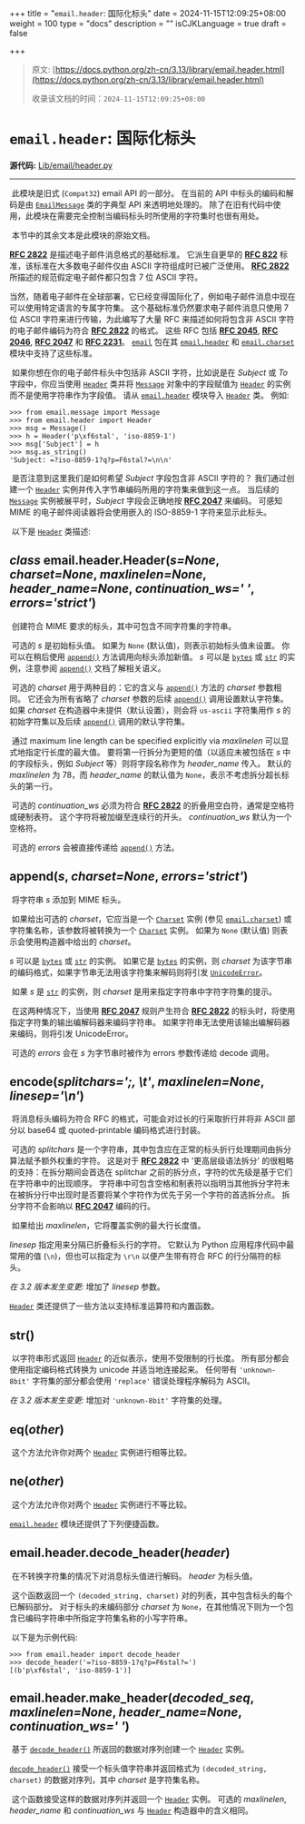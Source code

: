 +++
title = "`email.header`: 国际化标头"
date = 2024-11-15T12:09:25+08:00
weight = 100
type = "docs"
description = ""
isCJKLanguage = true
draft = false

+++

> 原文: [https://docs.python.org/zh-cn/3.13/library/email.header.html](https://docs.python.org/zh-cn/3.13/library/email.header.html)
>
> 收录该文档的时间：`2024-11-15T12:09:25+08:00`

# `email.header`: 国际化标头

**源代码:** [Lib/email/header.py](https://github.com/python/cpython/tree/3.13/Lib/email/header.py)

------

​	此模块是旧式 (`Compat32`) email API 的一部分。 在当前的 API 中标头的编码和解码是由 [`EmailMessage`](https://docs.python.org/zh-cn/3.13/library/email.message.html#email.message.EmailMessage) 类的字典型 API 来透明地处理的。 除了在旧有代码中使用，此模块在需要完全控制当编码标头时所使用的字符集时也很有用处。

​	本节中的其余文本是此模块的原始文档。

[**RFC 2822**](https://datatracker.ietf.org/doc/html/rfc2822.html) 是描述电子邮件消息格式的基础标准。 它派生自更早的 [**RFC 822**](https://datatracker.ietf.org/doc/html/rfc822.html) 标准，该标准在大多数电子邮件仅由 ASCII 字符组成时已被广泛使用。 [**RFC 2822**](https://datatracker.ietf.org/doc/html/rfc2822.html) 所描述的规范假定电子邮件都只包含 7 位 ASCII 字符。

​	当然，随着电子邮件在全球部署，它已经变得国际化了，例如电子邮件消息中现在可以使用特定语言的专属字符集。 这个基础标准仍然要求电子邮件消息只使用 7 位 ASCII 字符来进行传输，为此编写了大量 RFC 来描述如何将包含非 ASCII 字符的电子邮件编码为符合 [**RFC 2822**](https://datatracker.ietf.org/doc/html/rfc2822.html) 的格式。 这些 RFC 包括 [**RFC 2045**](https://datatracker.ietf.org/doc/html/rfc2045.html), [**RFC 2046**](https://datatracker.ietf.org/doc/html/rfc2046.html), [**RFC 2047**](https://datatracker.ietf.org/doc/html/rfc2047.html) 和 [**RFC 2231**](https://datatracker.ietf.org/doc/html/rfc2231.html)。 [`email`](https://docs.python.org/zh-cn/3.13/library/email.html#module-email) 包在其 [`email.header`](https://docs.python.org/zh-cn/3.13/library/email.header.html#module-email.header) 和 [`email.charset`](https://docs.python.org/zh-cn/3.13/library/email.charset.html#module-email.charset) 模块中支持了这些标准。

​	如果你想在你的电子邮件标头中包括非 ASCII 字符，比如说是在 *Subject* 或 *To* 字段中，你应当使用 [`Header`](https://docs.python.org/zh-cn/3.13/library/email.header.html#email.header.Header) 类并将 [`Message`](https://docs.python.org/zh-cn/3.13/library/email.compat32-message.html#email.message.Message) 对象中的字段赋值为 [`Header`](https://docs.python.org/zh-cn/3.13/library/email.header.html#email.header.Header) 的实例而不是使用字符串作为字段值。 请从 [`email.header`](https://docs.python.org/zh-cn/3.13/library/email.header.html#module-email.header) 模块导入 [`Header`](https://docs.python.org/zh-cn/3.13/library/email.header.html#email.header.Header) 类。 例如:



```
>>> from email.message import Message
>>> from email.header import Header
>>> msg = Message()
>>> h = Header('p\xf6stal', 'iso-8859-1')
>>> msg['Subject'] = h
>>> msg.as_string()
'Subject: =?iso-8859-1?q?p=F6stal?=\n\n'
```

​	是否注意到这里我们是如何希望 *Subject* 字段包含非 ASCII 字符的？ 我们通过创建一个 [`Header`](https://docs.python.org/zh-cn/3.13/library/email.header.html#email.header.Header) 实例并传入字节串编码所用的字符集来做到这一点。 当后续的 [`Message`](https://docs.python.org/zh-cn/3.13/library/email.compat32-message.html#email.message.Message) 实例被展平时，*Subject* 字段会正确地按 [**RFC 2047**](https://datatracker.ietf.org/doc/html/rfc2047.html) 来编码。 可感知 MIME 的电子邮件阅读器将会使用嵌入的 ISO-8859-1 字符来显示此标头。

​	以下是 [`Header`](https://docs.python.org/zh-cn/3.13/library/email.header.html#email.header.Header) 类描述:

## *class* email.header.**Header**(*s=None*, *charset=None*, *maxlinelen=None*, *header_name=None*, *continuation_ws=' '*, *errors='strict'*)

​	创建符合 MIME 要求的标头，其中可包含不同字符集的字符串。

​	可选的 *s* 是初始标头值。 如果为 `None` (默认值)，则表示初始标头值未设置。 你可以在稍后使用 [`append()`](https://docs.python.org/zh-cn/3.13/library/email.header.html#email.header.Header.append) 方法调用向标头添加新值。 *s* 可以是 [`bytes`](https://docs.python.org/zh-cn/3.13/library/stdtypes.html#bytes) 或 [`str`](https://docs.python.org/zh-cn/3.13/library/stdtypes.html#str) 的实例，注意参阅 [`append()`](https://docs.python.org/zh-cn/3.13/library/email.header.html#email.header.Header.append) 文档了解相关语义。

​	可选的 *charset* 用于两种目的：它的含义与 [`append()`](https://docs.python.org/zh-cn/3.13/library/email.header.html#email.header.Header.append) 方法的 *charset* 参数相同。 它还会为所有省略了 *charset* 参数的后续 [`append()`](https://docs.python.org/zh-cn/3.13/library/email.header.html#email.header.Header.append) 调用设置默认字符集。 如果 *charset* 在构造器中未提供（默认设置），则会将 `us-ascii` 字符集用作 *s* 的初始字符集以及后续 [`append()`](https://docs.python.org/zh-cn/3.13/library/email.header.html#email.header.Header.append) 调用的默认字符集。

​	通过 maximum line length can be specified explicitly via *maxlinelen* 可以显式地指定行长度的最大值。 要将第一行拆分为更短的值（以适应未被包括在 *s* 中的字段标头，例如 *Subject* 等）则将字段名称作为 *header_name* 传入。 默认的 *maxlinelen* 为 78，而 *header_name* 的默认值为 `None`，表示不考虑拆分超长标头的第一行。

​	可选的 *continuation_ws* 必须为符合 [**RFC 2822**](https://datatracker.ietf.org/doc/html/rfc2822.html) 的折叠用空白符，通常是空格符或硬制表符。 这个字符将被加缀至连续行的开头。 *continuation_ws* 默认为一个空格符。

​	可选的 *errors* 会被直接传递给 [`append()`](https://docs.python.org/zh-cn/3.13/library/email.header.html#email.header.Header.append) 方法。

## **append**(*s*, *charset=None*, *errors='strict'*)

​	将字符串 *s* 添加到 MIME 标头。

​	如果给出可选的 *charset*，它应当是一个 [`Charset`](https://docs.python.org/zh-cn/3.13/library/email.charset.html#email.charset.Charset) 实例 (参见 [`email.charset`](https://docs.python.org/zh-cn/3.13/library/email.charset.html#module-email.charset)) 或字符集名称，该参数将被转换为一个 [`Charset`](https://docs.python.org/zh-cn/3.13/library/email.charset.html#email.charset.Charset) 实例。 如果为 `None` (默认值) 则表示会使用构造器中给出的 *charset*。

*s* 可以是 [`bytes`](https://docs.python.org/zh-cn/3.13/library/stdtypes.html#bytes) 或 [`str`](https://docs.python.org/zh-cn/3.13/library/stdtypes.html#str) 的实例。 如果它是 [`bytes`](https://docs.python.org/zh-cn/3.13/library/stdtypes.html#bytes) 的实例，则 *charset* 为该字节串的编码格式，如果字节串无法用该字符集来解码则将引发 [`UnicodeError`](https://docs.python.org/zh-cn/3.13/library/exceptions.html#UnicodeError)。

​	如果 *s* 是 [`str`](https://docs.python.org/zh-cn/3.13/library/stdtypes.html#str) 的实例，则 *charset* 是用来指定字符串中字符字符集的提示。

​	在这两种情况下，当使用 [**RFC 2047**](https://datatracker.ietf.org/doc/html/rfc2047.html) 规则产生符合 [**RFC 2822**](https://datatracker.ietf.org/doc/html/rfc2822.html) 的标头时，将使用指定字符集的输出编解码器来编码字符串。 如果字符串无法使用该输出编解码器来编码，则将引发 UnicodeError。

​	可选的 *errors* 会在 *s* 为字节串时被作为 errors 参数传递给 decode 调用。

## **encode**(*splitchars=';, \t'*, *maxlinelen=None*, *linesep='\n'*)

​	将消息标头编码为符合 RFC 的格式，可能会对过长的行采取折行并将非 ASCII 部分以 base64 或 quoted-printable 编码格式进行封装。

​	可选的 *splitchars* 是一个字符串，其中包含应在正常的标头折行处理期间由拆分算法赋予额外权重的字符。 这是对于 [**RFC 2822**](https://datatracker.ietf.org/doc/html/rfc2822.html) 中 '更高层级语法拆分' 的很粗略的支持：在拆分期间会首选在 splitchar 之前的拆分点，字符的优先级是基于它们在字符串中的出现顺序。 字符串中可包含空格和制表符以指明当其他拆分字符未在被拆分行中出现时是否要将某个字符作为优先于另一个字符的首选拆分点。 拆分字符不会影响以 [**RFC 2047**](https://datatracker.ietf.org/doc/html/rfc2047.html) 编码的行。

​	如果给出 *maxlinelen*，它将覆盖实例的最大行长度值。

*linesep* 指定用来分隔已折叠标头行的字符。 它默认为 Python 应用程序代码中最常用的值 (`\n`)，但也可以指定为 `\r\n` 以便产生带有符合 RFC 的行分隔符的标头。

*在 3.2 版本发生变更:* 增加了 *linesep* 参数。

[`Header`](https://docs.python.org/zh-cn/3.13/library/email.header.html#email.header.Header) 类还提供了一些方法以支持标准运算符和内置函数。

## **__str__**()

​	以字符串形式返回 [`Header`](https://docs.python.org/zh-cn/3.13/library/email.header.html#email.header.Header) 的近似表示，使用不受限制的行长度。 所有部分都会使用指定编码格式转换为 unicode 并适当地连接起来。 任何带有 `'unknown-8bit'` 字符集的部分都会使用 `'replace'` 错误处理程序解码为 ASCII。

*在 3.2 版本发生变更:* 增加对 `'unknown-8bit'` 字符集的处理。

## **__eq__**(*other*)

​	这个方法允许你对两个 [`Header`](https://docs.python.org/zh-cn/3.13/library/email.header.html#email.header.Header) 实例进行相等比较。

## **__ne__**(*other*)

​	这个方法允许你对两个 [`Header`](https://docs.python.org/zh-cn/3.13/library/email.header.html#email.header.Header) 实例进行不等比较。

[`email.header`](https://docs.python.org/zh-cn/3.13/library/email.header.html#module-email.header) 模块还提供了下列便捷函数。

## email.header.**decode_header**(*header*)

​	在不转换字符集的情况下对消息标头值进行解码。 *header* 为标头值。

​	这个函数返回一个 `(decoded_string, charset)` 对的列表，其中包含标头的每个已解码部分。 对于标头的未编码部分 *charset* 为 `None`，在其他情况下则为一个包含已编码字符串中所指定字符集名称的小写字符串。

​	以下是为示例代码:



```
>>> from email.header import decode_header
>>> decode_header('=?iso-8859-1?q?p=F6stal?=')
[(b'p\xf6stal', 'iso-8859-1')]
```

## email.header.**make_header**(*decoded_seq*, *maxlinelen=None*, *header_name=None*, *continuation_ws=' '*)

​	基于 [`decode_header()`](https://docs.python.org/zh-cn/3.13/library/email.header.html#email.header.decode_header) 所返回的数据对序列创建一个 [`Header`](https://docs.python.org/zh-cn/3.13/library/email.header.html#email.header.Header) 实例。

[`decode_header()`](https://docs.python.org/zh-cn/3.13/library/email.header.html#email.header.decode_header) 接受一个标头值字符串并返回格式为 `(decoded_string, charset)` 的数据对序列，其中 *charset* 是字符集名称。

​	这个函数接受这样的数据对序列并返回一个 [`Header`](https://docs.python.org/zh-cn/3.13/library/email.header.html#email.header.Header) 实例。 可选的 *maxlinelen*, *header_name* 和 *continuation_ws* 与 [`Header`](https://docs.python.org/zh-cn/3.13/library/email.header.html#email.header.Header) 构造器中的含义相同。